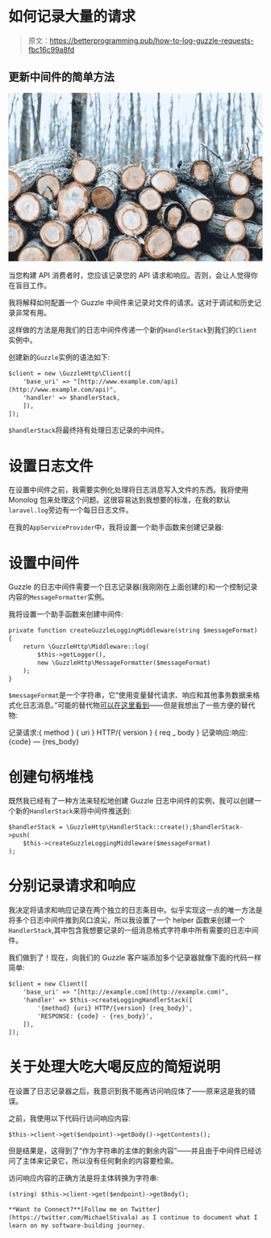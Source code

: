 # 如何记录大量的请求

> 原文：<https://betterprogramming.pub/how-to-log-guzzle-requests-fbc16c99a8fd>

## 更新中间件的简单方法

![](img/1c9653d5c783560083c0d5c0908a5bc9.png)

当您构建 API 消费者时，您应该记录您的 API 请求和响应。否则，会让人觉得你在盲目工作。

我将解释如何配置一个 Guzzle 中间件来记录对文件的请求。这对于调试和历史记录非常有用。

这样做的方法是用我们的日志中间件传递一个新的`HandlerStack`到我们的`Client`实例中。

创建新的`Guzzle`实例的语法如下:

```
$client = new \GuzzleHttp\Client([
    'base_uri' => "[http://www.example.com/api](http://www.example.com/api)",
    'handler' => $handlerStack,
    ]),
]);
```

`$handlerStack`将最终持有处理日志记录的中间件。

# 设置日志文件

在设置中间件之前，我需要实例化处理将日志消息写入文件的东西。我将使用 Monolog 包来处理这个问题。这很容易达到我想要的标准，在我的默认`laravel.log`旁边有一个每日日志文件。

在我的`AppServiceProvider`中，我将设置一个助手函数来创建记录器:

# 设置中间件

Guzzle 的日志中间件需要一个日志记录器(我刚刚在上面创建的)和一个控制记录内容的`MessageFormatter`实例。

我将设置一个助手函数来创建中间件:

```
private function createGuzzleLoggingMiddleware(string $messageFormat)
{
    return \GuzzleHttp\Middleware::log(
        $this->getLogger(),
        new \GuzzleHttp\MessageFormatter($messageFormat)
    );
}
```

`$messageFormat`是一个字符串，它“使用变量替代请求、响应和其他事务数据来格式化日志消息。”可能的替代物[可以在这里看到](https://github.com/guzzle/guzzle/blob/master/src/MessageFormatter.php#L12)——但是我想出了一些方便的替代物:

记录请求:{ method } { uri } HTTP/{ version } { req _ body }
记录响应:响应:{code} — {res_body}

# 创建句柄堆栈

既然我已经有了一种方法来轻松地创建 Guzzle 日志中间件的实例，我可以创建一个新的`HandlerStack`来将中间件推送到:

```
$handlerStack = \GuzzleHttp\HandlerStack::create();$handlerStack->push(
    $this->createGuzzleLoggingMiddleware($messageFormat)
);
```

# 分别记录请求和响应

我决定将请求和响应记录在两个独立的日志条目中。似乎实现这一点的唯一方法是将多个日志中间件推到风口浪尖，所以我设置了一个 helper 函数来创建一个`HandlerStack`,其中包含我想要记录的一组消息格式字符串中所有需要的日志中间件。

我们做到了！现在，向我们的 Guzzle 客户端添加多个记录器就像下面的代码一样简单:

```
$client = new Client([
    'base_uri' => "[http://example.com](http://example.com)",
    'handler' => $this->createLoggingHandlerStack([
        '{method} {uri} HTTP/{version} {req_body}',
        'RESPONSE: {code} - {res_body}',
    ]),
]);
```

# 关于处理大吃大喝反应的简短说明

在设置了日志记录器之后，我意识到我不能再访问响应体了——原来这是我的错误。

之前，我使用以下代码行访问响应内容:

```
$this->client->get($endpoint)->getBody()->getContents();
```

但是结果是，这得到了“作为字符串的主体的剩余内容”——并且由于中间件已经访问了主体来记录它，所以没有任何剩余的内容要检索。

访问响应内容的正确方法是将主体转换为字符串:

```
(string) $this->client->get($endpoint)->getBody();
```

```
**Want to Connect?**[Follow me on Twitter](https://twitter.com/MichaelStivala) as I continue to document what I learn on my software-building journey.
```